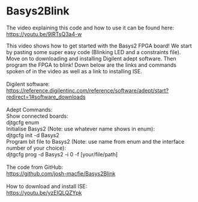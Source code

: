 # Basys2Blink
The video explaining this code and how to use it can be found here: https://youtu.be/9lRTsQ3a4-w

This video shows how to get started with the Basys2 FPGA board! We start by pasting some super easy code (Blinking LED and a constraints file). Move on to downloading and installing Digilent adept software. Then program the FPGA to blink! Down below are the links and commands spoken of in the video as well as a link to installing ISE.</br>
</br>
Digilent software:</br>
https://reference.digilentinc.com/reference/software/adept/start?redirect=1#software_downloads</br>
</br>
Adept Commands:</br>
     Show connected boards:</br>
          djtgcfg enum</br>
     Initialise Basys2 (Note: use whatever name shows in enum):</br>
          djtgcfg init -d Basys2</br>
     Program bit file to Basys2 (Note: use name from enum and the interface number of your choice):</br>
          djtgcfg prog -d Basys2 -i 0 -f [your/file/path]</br>
</br>
The code from GitHub:</br>
https://github.com/josh-macfie/Basys2Blink</br>
</br>
How to download and install ISE:</br>
https://youtu.be/yzEIQLQZYpk</br>

